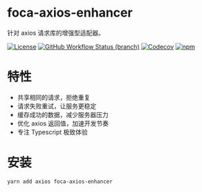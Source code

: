 # foca-axios-enhancer

针对 axios 请求库的增强型适配器。

[![License](https://img.shields.io/github/license/foca-js/foca-axios-enhancer)](https://github.com/foca-js/foca-axios-enhancer/blob/master/LICENSE)
[![GitHub Workflow Status (branch)](https://img.shields.io/github/workflow/status/foca-js/foca-axios-enhancer/CI/master)](https://github.com/foca-js/foca-axios-enhancer/actions)
[![Codecov](https://img.shields.io/codecov/c/github/foca-js/foca-axios-enhancer)](https://codecov.io/gh/foca-js/foca-axios-enhancer)
[![npm](https://img.shields.io/npm/v/foca-axios-enhancer)](https://www.npmjs.com/package/foca-axios-enhancer)

# 特性

- 共享相同的请求，拒绝重复
- 请求失败重试，让服务更稳定
- 缓存成功的数据，减少服务器压力
- 优化 axios 返回值，加速开发节奏
- 专注 Typescript 极致体验

# 安装

```bash
yarn add axios foca-axios-enhancer
```
